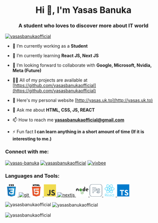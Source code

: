 <h1 align="center">Hi 👋, I'm Yasas Banuka</h1>
<h3 align="center">A student who loves to discover more about IT world</h3>

<p align="left"> <a href="https://github.com/ryo-ma/github-profile-trophy"><img src="https://github-profile-trophy.vercel.app/?username=yasasbanukaofficial" alt="yasasbanukaofficial" /></a> </p>

- 🔭 I’m currently working as a **Student**

- 🌱 I’m currently learning **React JS, Next JS**

- 👯 I’m looking forward to collaborate with **Google, Microsoft, Nvidia, Meta (Future)**

- 👨‍💻 All of my projects are available at [https://github.com/yasasbanukaofficial](https://github.com/yasasbanukaofficial)

- 📝 Here's my personal website [http://yasas.uk.to](http://yasas.uk.to)

- 💬 Ask me about **HTML, CSS, JS, REACT**

- 📫 How to reach me **yasasbanukaofficial@gmail.com**

- ⚡ Fun fact **I can learn anything in a short amount of time (If it is interesting to me.)**

<h3 align="left">Connect with me:</h3>
<p align="left">
<a href="https://codepen.io/yasas-banuka" target="blank"><img align="center" src="https://raw.githubusercontent.com/rahuldkjain/github-profile-readme-generator/master/src/images/icons/Social/codepen.svg" alt="yasas-banuka" height="30" width="40" /></a>
<a href="https://dev.to/yasasbanukaofficial" target="blank"><img align="center" src="https://raw.githubusercontent.com/rahuldkjain/github-profile-readme-generator/master/src/images/icons/Social/devto.svg" alt="yasasbanukaofficial" height="30" width="40" /></a>
<a href="https://instagram.com/yixbee" target="blank"><img align="center" src="https://raw.githubusercontent.com/rahuldkjain/github-profile-readme-generator/master/src/images/icons/Social/instagram.svg" alt="yixbee" height="30" width="40" /></a>
</p>

<h3 align="left">Languages and Tools:</h3>
<p align="left"> <a href="https://www.w3schools.com/css/" target="_blank" rel="noreferrer"> <img src="https://raw.githubusercontent.com/devicons/devicon/master/icons/css3/css3-original-wordmark.svg" alt="css3" width="40" height="40"/> </a> <a href="https://git-scm.com/" target="_blank" rel="noreferrer"> <img src="https://www.vectorlogo.zone/logos/git-scm/git-scm-icon.svg" alt="git" width="40" height="40"/> </a> <a href="https://www.w3.org/html/" target="_blank" rel="noreferrer"> <img src="https://raw.githubusercontent.com/devicons/devicon/master/icons/html5/html5-original-wordmark.svg" alt="html5" width="40" height="40"/> </a> <a href="https://developer.mozilla.org/en-US/docs/Web/JavaScript" target="_blank" rel="noreferrer"> <img src="https://raw.githubusercontent.com/devicons/devicon/master/icons/javascript/javascript-original.svg" alt="javascript" width="40" height="40"/> </a> <a href="https://nextjs.org/" target="_blank" rel="noreferrer"> <img src="https://cdn.worldvectorlogo.com/logos/nextjs-2.svg" alt="nextjs" width="40" height="40"/> </a> <a href="https://nodejs.org" target="_blank" rel="noreferrer"> <img src="https://raw.githubusercontent.com/devicons/devicon/master/icons/nodejs/nodejs-original-wordmark.svg" alt="nodejs" width="40" height="40"/> </a> <a href="https://www.photoshop.com/en" target="_blank" rel="noreferrer"> <img src="https://raw.githubusercontent.com/devicons/devicon/master/icons/photoshop/photoshop-line.svg" alt="photoshop" width="40" height="40"/> </a> <a href="https://reactjs.org/" target="_blank" rel="noreferrer"> <img src="https://raw.githubusercontent.com/devicons/devicon/master/icons/react/react-original-wordmark.svg" alt="react" width="40" height="40"/> </a> <a href="https://www.typescriptlang.org/" target="_blank" rel="noreferrer"> <img src="https://raw.githubusercontent.com/devicons/devicon/master/icons/typescript/typescript-original.svg" alt="typescript" width="40" height="40"/> </a> </p>

<p><img align="left" src="https://github-readme-stats.vercel.app/api/top-langs?username=yasasbanukaofficial&show_icons=true&locale=en&layout=compact" alt="yasasbanukaofficial" /></p>

<p>&nbsp;<img align="center" src="https://github-readme-stats.vercel.app/api?username=yasasbanukaofficial&show_icons=true&locale=en" alt="yasasbanukaofficial" /></p>

<p><img align="center" src="https://github-readme-streak-stats.herokuapp.com/?user=yasasbanukaofficial&" alt="yasasbanukaofficial" /></p>
